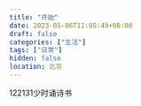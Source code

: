 ```yaml
---
title: "开始"
date: 2023-05-06T11:05:49+08:00
draft: false
categories: ["生活"]
tags: ["日常"]
hidden: false
location: 北京
---
```


122131少时诵诗书